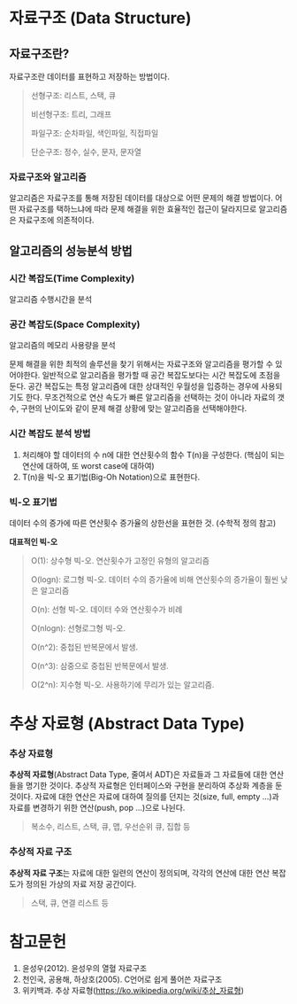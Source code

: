 # 자료구조 (Data Structure)

## 자료구조란?

 자료구조란 데이터를 표현하고 저장하는 방법이다.

> 선형구조: 리스트, 스택, 큐
>
> 비선형구조: 트리, 그래프
>
> 파일구조: 순차파일, 색인파일, 직접파일
>
> 단순구조: 정수, 실수, 문자, 문자열

### 자료구조와 알고리즘

 알고리즘은 자료구조를 통해 저장된 데이터를 대상으로 어떤 문제의 해결 방법이다. 어떤 자료구조를 택하느냐에 따라 문제 해결을 위한 효율적인 접근이 달라지므로 알고리즘은 자료구조에 의존적이다.



## 알고리즘의 성능분석 방법

### 시간 복잡도(Time Complexity)

 알고리즘 수행시간을 분석

### 공간 복잡도(Space Complexity)

 알고리즘의 메모리 사용량을 분석

 문제 해결을 위한 최적의 솔루션을 찾기 위해서는 자료구조와 알고리즘을 평가할 수 있어야한다. 일반적으로 알고리즘을 평가할 때 공간 복잡도보다는 시간 복잡도에 초점을 둔다. 공간 복잡도는 특정 알고리즘에 대한 상대적인 우월성을 입증하는 경우에 사용되기도 한다. 무조건적으로 연산 속도가 빠른 알고리즘을 선택하는 것이 아니라 자료의 갯수, 구현의 난이도와 같이 문제 해결 상황에 맞는 알고리즘을 선택해야한다.

### 시간 복잡도 분석 방법

1. 처리해야 할 데이터의 수 n에 대한 연산횟수의 함수 T(n)을 구성한다. (핵심이 되는 연산에 대하여, 또 worst case에 대하여)
2. T(n)을 빅-오 표기법(Big-Oh Notation)으로 표현한다.

### 빅-오 표기법

 데이터 수의 증가에 따른 연산횟수 증가율의 상한선을 표현한 것. (수학적 정의 참고)

**대표적인 빅-오**

> O(1): 상수형 빅-오. 연산횟수가 고정인 유형의 알고리즘
>
> O(logn): 로그형 빅-오. 데이터 수의 증가율에 비해 연산횟수의 증가율이 훨씬 낮은 알고리즘
>
> O(n): 선형 빅-오. 데이터 수와 연산횟수가 비례
>
> O(nlogn): 선형로그형 빅-오.
>
> O(n^2): 중첩된 반복문에서 발생.
>
> O(n^3): 삼중으로 중첩된 반복문에서 발생.
>
> O(2^n): 지수형 빅-오. 사용하기에 무리가 있는 알고리즘.



# 추상 자료형 (Abstract Data Type)

 ### 추상 자료형

 **추상적 자료형**(Abstract Data Type, 줄여서 ADT)은 자료들과 그 자료들에 대한 연산들을 명기한 것이다. 추상적 자료형은 인터페이스와 구현을 분리하여 추상화 계층을 둔 것이다. 자료에 대한 연산은 자료에 대하여 질의를 던지는 것(size, full, empty …)과 자료를 변경하기 위한 연산(push, pop …)으로 나뉜다.

> 복소수, 리스트, 스택, 큐, 맵, 우선순위 큐, 집합 등

### 추상적 자료 구조

 **추상적 자료 구조**는 자료에 대한 일련의 연산이 정의되며, 각각의 연산에 대한 연산 복잡도가 정의된 가상의 자료 저장 공간이다.

> 스택, 큐, 연결 리스트 등

# 참고문헌

1. 윤성우(2012). 윤성우의 열혈 자료구조
2. 천인국, 공용해, 하상호(2005). C언어로 쉽게 풀어쓴 자료구조
3. 위키백과. 추상 자료형(https://ko.wikipedia.org/wiki/추상_자료형)